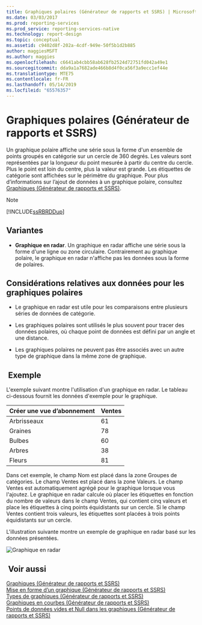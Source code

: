 ```yaml
---
title: Graphiques polaires (Générateur de rapports et SSRS) | Microsoft Docs
ms.date: 03/03/2017
ms.prod: reporting-services
ms.prod_service: reporting-services-native
ms.technology: report-design
ms.topic: conceptual
ms.assetid: c9402d8f-202a-4cdf-949e-50f5b1d2b885
author: maggiesMSFT
ms.author: maggies
ms.openlocfilehash: c6641ab4cbb58ab628fb2524d72751fd042a49e1
ms.sourcegitcommit: dda9a1a7682ade466b8d4f0ca56f3a9ecc1ef44e
ms.translationtype: MTE75
ms.contentlocale: fr-FR
ms.lasthandoff: 05/14/2019
ms.locfileid: "65576357"
---
```

# <a name="polar-charts-report-builder-and-ssrs"></a>Graphiques polaires (Générateur de rapports et SSRS)
  Un graphique polaire affiche une série sous la forme d'un ensemble de points groupés en catégorie sur un cercle de 360 degrés. Les valeurs sont représentées par la longueur du point mesurée à partir du centre du cercle. Plus le point est loin du centre, plus la valeur est grande. Les étiquettes de catégorie sont affichées sur le périmètre du graphique. Pour plus d’informations sur l’ajout de données à un graphique polaire, consultez [Graphiques &#40;Générateur de rapports et SSRS&#41;](../../reporting-services/report-design/charts-report-builder-and-ssrs.md).  
  
> [!NOTE]  
>  [!INCLUDE[ssRBRDDup](../../includes/ssrbrddup-md.md)]  
  
## <a name="variations"></a>Variantes  
  
-   **Graphique en radar**. Un graphique en radar affiche une série sous la forme d'une ligne ou zone circulaire. Contrairement au graphique polaire, le graphique en radar n'affiche pas les données sous la forme de polaires.  
  
## <a name="data-considerations-for-polar-charts"></a>Considérations relatives aux données pour les graphiques polaires  
  
-   Le graphique en radar est utile pour les comparaisons entre plusieurs séries de données de catégorie.  
  
-   Les graphiques polaires sont utilisés le plus souvent pour tracer des données polaires, où chaque point de données est défini par un angle et une distance.  
  
-   Les graphiques polaires ne peuvent pas être associés avec un autre type de graphique dans la même zone de graphique.  
  
## <a name="example"></a> Exemple  
 L'exemple suivant montre l'utilisation d'un graphique en radar. Le tableau ci-dessous fournit les données d'exemple pour le graphique.  
  
|Créer une vue d’abonnement|Ventes|  
|----------|-----------|  
|Arbrisseaux|61|  
|Graines|78|  
|Bulbes|60|  
|Arbres|38|  
|Fleurs|81|  
  
 Dans cet exemple, le champ Nom est placé dans la zone Groupes de catégories. Le champ Ventes est placé dans la zone Valeurs. Le champ Ventes est automatiquement agrégé pour le graphique lorsque vous l'ajoutez. Le graphique en radar calcule où placer les étiquettes en fonction du nombre de valeurs dans le champ Ventes, qui contient cinq valeurs et place les étiquettes à cinq points équidistants sur un cercle. Si le champ Ventes contient trois valeurs, les étiquettes sont placées à trois points équidistants sur un cercle.  
  
 L'illustration suivante montre un exemple de graphique en radar basé sur les données présentées.  
  
 ![Graphique en radar](../../reporting-services/report-design/media/rs-radarchart.gif "Graphique en radar")  
  
## <a name="see-also"></a> Voir aussi  
 [Graphiques &#40;Générateur de rapports et SSRS&#41;](../../reporting-services/report-design/charts-report-builder-and-ssrs.md)   
 [Mise en forme d’un graphique &#40;Générateur de rapports et SSRS&#41;](../../reporting-services/report-design/formatting-a-chart-report-builder-and-ssrs.md)   
 [Types de graphiques &#40;Générateur de rapports et SSRS&#41;](../../reporting-services/report-design/chart-types-report-builder-and-ssrs.md)   
 [Graphiques en courbes &#40;Générateur de rapports et SSRS&#41;](../../reporting-services/report-design/line-charts-report-builder-and-ssrs.md)   
 [Points de données vides et Null dans les graphiques &#40;Générateur de rapports et SSRS&#41;](../../reporting-services/report-design/empty-and-null-data-points-in-charts-report-builder-and-ssrs.md)  
  
  
